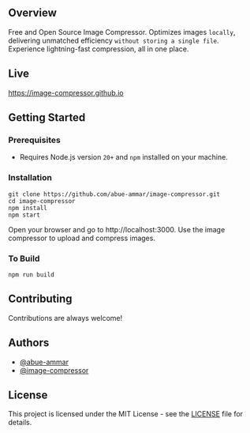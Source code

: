 
## Overview

Free and Open Source Image Compressor. Optimizes images ``locally``, delivering unmatched efficiency ``without storing a single file``. Experience lightning-fast compression, all in one place.
## Live

https://image-compressor.github.io


## Getting Started
### Prerequisites

- Requires Node.js version ``20+`` and ``npm`` installed on your machine.



### Installation


```
git clone https://github.com/abue-ammar/image-compressor.git
cd image-compressor
npm install
npm start
```
Open your browser and go to http://localhost:3000. Use the image compressor to upload and compress images.
### To Build
```
npm run build
```

## Contributing

Contributions are always welcome!
    
## Authors

- [@abue-ammar](https://www.github.com/abue-ammar)
- [@image-compressor](https://www.github.com/image-compressor)


## License

This project is licensed under the MIT License - see the [LICENSE](https://opensource.org/license/mit/) file for details.

